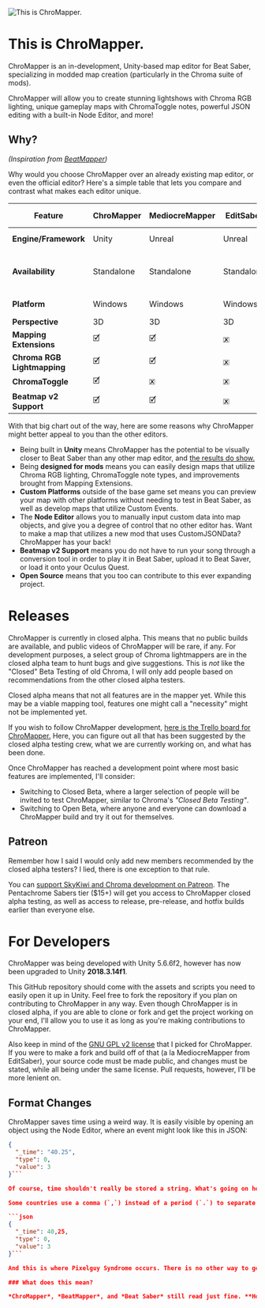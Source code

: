 ﻿![This is ChroMapper.](https://i.imgur.com/fnhMWRe.png)

# This is ChroMapper.
ChroMapper is an in-development, Unity-based map editor for Beat Saber, specializing in modded map creation (particularly in the Chroma suite of mods).

ChroMapper will allow you to create stunning lightshows with Chroma RGB lighting, unique gameplay maps with ChromaToggle notes, powerful JSON editing with a built-in Node Editor, and more!

## Why?
*(Inspiration from [BeatMapper](https://github.com/joshwcomeau/beatmapper))*

Why would you choose ChroMapper over an already existing map editor, or even the official editor? Here's a simple table that lets you compare and contrast what makes each editor unique.

|Feature|ChroMapper|MediocreMapper|EditSaber|BeatMapper|Official Editor|
|-|-|-|-|-|-|
|**Engine/Framework**|Unity|Unreal|Unreal|React (JavaScript)|Unity|
|**Availability**|Standalone|Standalone|Standalone|Web Browser|Bundled w/PCVR Beat Saber|
|**Platform**|Windows|Windows|Windows|Fuckin' Anywhere|Windows|
|**Perspective**|3D|3D|3D|3D/2D|2D|
|**Mapping Extensions**|🗹|🗹|🗷|🗷|🗷|
|**Chroma RGB Lightmapping**|🗹|🗹|🗷|🗷|🗷|
|**ChromaToggle**|🗹|🗷|🗷|🗷|🗷|
|**Beatmap v2 Support**|🗹|🗹|🗷|🗹|🗹|

With that big chart out of the way, here are some reasons why ChroMapper might better appeal to you than the other editors.
- Being built in **Unity** means ChroMapper has the potential to be visually closer to Beat Saber than any other map editor, and [the results do show.](https://youtu.be/ybLWma2IMyA?t=50)
- Being **designed for mods** means you can easily design maps that utilize Chroma RGB lighting, ChromaToggle note types, and improvements brought from Mapping Extensions.
- **Custom Platforms** outside of the base game set means you can preview your map with other platforms without needing to test in Beat Saber, as well as develop maps that utilize Custom Events.
- The **Node Editor** allows you to manually input custom data into map objects, and give you a degree of control that no other editor has. Want to make a map that utilizes a new mod that uses CustomJSONData? ChroMapper has your back!
- **Beatmap v2 Support** means you do not have to run your song through a conversion tool in order to play it in Beat Saber, upload it to Beat Saver, or load it onto your Oculus Quest.
- **Open Source** means that you too can contribute to this ever expanding project.

# Releases
ChroMapper is currently in closed alpha. This means that no public builds are available, and public videos of ChroMapper will be rare, if any. For development purposes, a select group of Chroma lightmappers are in the closed alpha team to hunt bugs and give suggestions. This is *not* like the "Closed" Beta Testing of old Chroma, I will only add people based on recommendations from the other closed alpha testers.

Closed alpha means that not all features are in the mapper yet. While this may be a viable mapping tool, features one might call a "necessity" might not be implemented yet.

If you wish to follow ChroMapper development, [here is the Trello board for ChroMapper.](https://trello.com/b/j2ikcHZh/chromapper-development) Here, you can figure out all that has been suggested by the closed alpha testing crew, what we are currently working on, and what has been done.

Once ChroMapper has reached a development point where most basic features are implemented, I'll consider:
- Switching to Closed Beta, where a larger selection of people will be invited to test ChroMapper, similar to Chroma's *"Closed Beta Testing"*.
- Switching to Open Beta, where anyone and everyone can download a ChroMapper build and try it out for themselves.

## Patreon

Remember how I said I would only add new members recommended by the closed alpha testers? I lied, there is one exception to that rule.

You can [support SkyKiwi and Chroma development on Patreon](https://www.patreon.com/Chroma). The Pentachrome Sabers tier ($15+) will get you access to ChroMapper closed alpha testing, as well as access to release, pre-release, and hotfix builds earlier than everyone else.

# For Developers
ChroMapper was being developed with Unity 5.6.6f2, however has now been upgraded to Unity **2018.3.14f1**.

This GitHub repository should come with the assets and scripts you need to easily open it up in Unity. Feel free to fork the repository if you plan on contributing to ChroMapper in any way. Even though ChroMapper is in closed alpha, if you are able to clone or fork and get the project working on your end, I'll allow you to use it as long as you're making contributions to ChroMapper.

Also keep in mind of the [GNU GPL v2 license](https://github.com/Caeden117/ChroMapper/blob/master/LICENSE) that I picked for ChroMapper. If you were to make a fork and build off of that (a la MediocreMapper from EditSaber), your source code must be made public, and changes must be stated, while all being under the same license. Pull requests, however, I'll be more lenient on.

## Format Changes
ChroMapper saves time using a weird way. It is easily visible by opening an object using the Node Editor, where an event might look like this in JSON:

```json
{
  "_time": "40.25",
  "type": 0,
  "value": 3
}```

Of course, time shouldn't really be stored a string. What's going on here? The reason is to circumvent what is known as "Pixelguy Syndrome", where everything in your map is reset to Beat 0 after saving. Why? [.NET Cultures](https://docs.microsoft.com/en-us/dotnet/api/system.single.tostring?view=netframework-4.8#System_Single_ToString_System_IFormatProvider_).

Some countries use a comma (`,`) instead of a period (`.`) to separate whole from decimals when writing numbers. In .NET, and by extension ChroMapper, this carries when `_time` is converted from a decimal number into JSON:

```json
{
  "_time": 40,25,
  "type": 0,
  "value": 3
}```

And this is where Pixelguy Syndrome occurs. There is no other way to go about this, even with the JSON library ChroMapper uses.

### What does this mean?

*ChroMapper*, *BeatMapper*, and *Beat Saber* still read just fine. **However, EditSaber and related forks such as MediocreMapper and Edit Saber Enhanced do not.** This will mean you'd get the same "Pixelguy Syndrome" effect in these editors.
